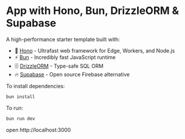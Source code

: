# App with Hono, Bun, DrizzleORM & Supabase

A high-performance starter template built with:

- 🚀 [Hono](https://hono.dev/) - Ultrafast web framework for Edge, Workers, and Node.js
- ⚡ [Bun](https://bun.sh/) - Incredibly fast JavaScript runtime
- 🗄️ [DrizzleORM](https://orm.drizzle.team/) - Type-safe SQL ORM
- 🔥 [Supabase](https://supabase.com/) - Open source Firebase alternative

To install dependencies:

```sh
bun install
```

To run:

```sh
bun run dev
```

open http://localhost:3000
